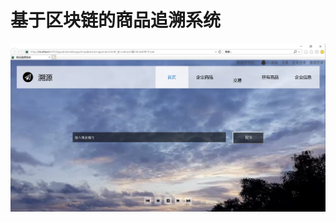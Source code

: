 # 基于区块链的商品追溯系统

![Home Page](https://github.com/13120092188/Python/blob/master/img_readme/pyadminweb/homepage.jpg)
